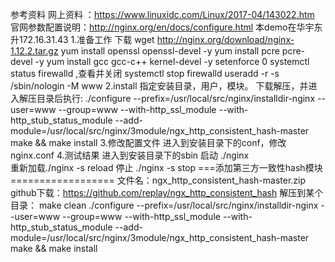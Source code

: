 参考资料
网上资料  ：https://www.linuxidc.com/Linux/2017-04/143022.htm
官网参数配置说明：http://nginx.org/en/docs/configure.html
本demo在华宇东升172.16.31.43
1.准备工作
下载 wget http://nginx.org/download/nginx-1.12.2.tar.gz
yum install openssl openssl-devel -y
yum install pcre pcre-devel -y
yum install gcc gcc-c++ kernel-devel -y
setenforce 0
systemctl status  firewalld ,查看并关闭
systemctl stop  firewalld
useradd -r -s /sbin/nologin -M www
2.install
指定安装目录，用户，模块。
下载解压，并进入解压目录后执行:
./configure --prefix=/usr/local/src/nginx/installdir-nginx --user=www --group=www --with-http_ssl_module --with-http_stub_status_module --add-module=/usr/local/src/nginx/3module/ngx_http_consistent_hash-master
make && make install
3.修改配置文件
进入到安装目录下的conf，修改nginx.conf
4.测试结果
进入到安装目录下的sbin
启动        ./nginx  
重新加载./nginx -s  reload
停止        ./nginx -s  stop
===添加第三方一致性hash模块==================
 文件名：ngx_http_consistent_hash-master.zip
github下载：https://github.com/replay/ngx_http_consistent_hash
解压到某个目录：
make clean 
./configure --prefix=/usr/local/src/nginx/installdir-nginx --user=www --group=www --with-http_ssl_module --with-http_stub_status_module --add-module=/usr/local/src/nginx/3module/ngx_http_consistent_hash-master
make && make install

